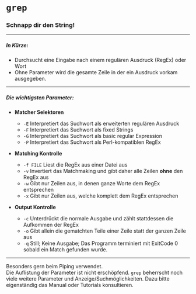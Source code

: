 # `grep`
### Schnapp dir den String!

-----
##### In Kürze:
* Durchsucht eine Eingabe nach einem regulären Ausdruck (RegEx) oder Wort
* Ohne Parameter wird die gesamte Zeile in der ein Ausdruck vorkam ausgegeben.

-----
##### Die wichtigsten Parameter:
* **Matcher Selektoren**
    * `-E` Interpretiert das Suchwort als erweiterten regulären Ausdruck
    * `-F` Interpretiert das Suchwort als fixed Strings
    * `-G` Interpretiert das Suchwort als basic regular Expression
    * `-P` Interpretiert das Suchwort als Perl-kompatiblen RegEx

* **Matching Kontrolle**
    * `-f FILE` Liest die RegEx aus einer Datei aus
    * `-v` Invertiert das Matchmaking und gibt daher alle Zeilen **ohne** den RegEx aus
    * `-w` Gibt nur Zeilen aus, in denen ganze Worte dem RegEx entsprechen
    * `-x` Gibt nur Zeilen aus, welche komplett dem RegEx entsprechen

* **Output Kontrolle**
    * `-c` Unterdrückt die normale Ausgabe und zählt stattdessen die Aufkommen der RegEx
    * `-o` Gibt allein die gematchten Teile einer Zeile statt der ganzen Zeile aus
    * `-q` Still; Keine Ausgabe; Das Programm terminiert mit ExitCode 0 sobald ein Match gefunden wurde.

-----
Besonders gern beim Piping verwendet.  
Die Auflistung der Parameter ist nicht erschöpfend. `grep` beherrscht noch viele weitere Parameter und Anzeige/Suchmöglichkeiten. Dazu bitte eigenständig das Manual oder Tutorials konsultieren.